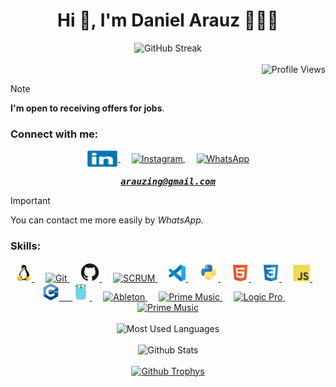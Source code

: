 <h1 align="center">Hi 👋, I'm Daniel Arauz 👨🏻‍💻</h1>

<div align="center">
<img src="https://github-readme-streak-stats.herokuapp.com?user=carlosdanielarauzsanjuan&theme=dark&hide_border=true&border_radius=7&date_format=j%20M%5B%20Y%5D&card_width=900&card_height=200&background=45%2C000000%2C72FE0A" alt="GitHub Streak"/>
</div>

<br>

<div align="right">
  <img src="https://komarev.com/ghpvc/?username=CarlosDanielArauzSanjuan&label=Profile%20Views&color=72FE0A&style=flat" alt="Profile Views" height="27" width="142"/>
</div>

>[!NOTE]
>**I'm open to receiving offers for jobs**.

<h3 align="left">Connect with me:</h3>
<div align="center">
  <a href="https://www.linkedin.com/in//" target="blank">
    <img align="center" src="https://raw.githubusercontent.com/devicons/devicon/master/icons/linkedin/linkedin-original.svg" alt="LinkedIn" height="27" width="50"/>
  </a>
  &emsp;
  <a href="https://instagram.com/itsarauzdaniel" target="blank">
    <img align="center" src="https://raw.githubusercontent.com/rahuldkjain/github-profile-readme-generator/master/src/images/icons/Social/instagram.svg" alt="Instagram" height="27" width="50"/>
  </a>
  &emsp;
  <a href="https://wa.me/573108027727" target="blank">
    <img align="center" src="https://raw.githubusercontent.com/rahuldkjain/github-profile-readme-generator/master/src/images/icons/Social/whatsapp.svg" alt="WhatsApp" height="27" width="50"/>
  </a>
</div>
<p align="center">
  <a href="https://mail.google.com/mail/u/0/?fs=1&tf=cm&to=arauzing@gmail.com&su=Hi,+dear+Carlos+Daniel.&body=I+want+to+contact+you+to…"><i><tt><b>arauzing@gmail.com</b></i></tt></a>
</p>

>[!IMPORTANT]
>You can contact me more easily by _WhatsApp_.

<h3 align="left">Skills:</h3>
<div align="center">
  <a href="https://www.linux.org/">
    <img src="https://raw.githubusercontent.com/devicons/devicon/master/icons/linux/linux-original.svg" alt="Linux" width="27"/>
  </a>
  &emsp;
  <a href="https://git-scm.com/" target="_blank" rel="noreferrer">
    <img src="https://www.vectorlogo.zone/logos/git-scm/git-scm-icon.svg" alt="Git" width="27"/>
  </a>
  &emsp;
  <a href="https://github.com/" target="_blank" rel="noreferrer">
    <img src="https://raw.githubusercontent.com/devicons/devicon/master/icons/github/github-original.svg" alt="GitHub" width="30"/>
  </a>
  &emsp;
    <a href="https://www.scrum.org/" target="_blank" rel="noreferrer">
    <img src="https://images.credly.com/images/db768524-81d9-435e-96fc-33b517e15616/blob.png" alt="SCRUM" width="30"/>
  </a>
  &emsp;
  <a href="https://code.visualstudio.com/" target="_blank" rel="noreferrer">
    <img src="https://raw.githubusercontent.com/devicons/devicon/master/icons/vscode/vscode-original.svg" alt="VS Code" width="27"/>
  </a>
  &emsp;
  <a href="https://www.python.org" target="_blank" rel="noreferrer">
    <img src="https://raw.githubusercontent.com/devicons/devicon/master/icons/python/python-original.svg" alt="Python" width="30"/>
  </a>
  &emsp;
  <a href="https://developer.mozilla.org/en-US/docs/Web/HTML" target="_blank" rel="noreferrer">
    <img src="https://raw.githubusercontent.com/devicons/devicon/master/icons/html5/html5-original.svg" alt="HTML" width="27"/>
  </a>
  &emsp;
  <a href="https://developer.mozilla.org/en-US/docs/Web/CSS" target="_blank" rel="noreferrer">
    <img src="https://raw.githubusercontent.com/devicons/devicon/master/icons/css3/css3-original.svg" alt="CSS" width="27"/>
  </a>
  &emsp;
  <a href="https://developer.mozilla.org/es/docs/Web/JavaScript" target="_blank" rel="noreferrer">
    <img src="https://raw.githubusercontent.com/devicons/devicon/master/icons/javascript/javascript-original.svg" alt="JavaScript" width="27"/>
  </a>
    &emsp;
  <a href="https://www.w3schools.com/cpp/" target="_blank" rel="noreferrer">
    <img src="https://raw.githubusercontent.com/devicons/devicon/master/icons/cplusplus/cplusplus-original.svg" alt="C++" width="27"/>
    &emsp;
  <a href="https://go.dev" target="_blank" rel="noreferrer">
    <img src="https://raw.githubusercontent.com/devicons/devicon/master/icons/go/go-original.svg" alt="Go" width="27"/>
  </a>
    &emsp;
      <a href="https://www.ableton.com/" target="_blank" rel="noreferrer">
    <img src="https://picfiles.alphacoders.com/401/thumb-401887.png" alt="Ableton" width="42"/>
  </a>
    &emsp;
      <a href="https://primemusic.com.pe/" target="_blank" rel="noreferrer">
    <img src="https://primemusic.com.pe/wp-content/uploads/2016/09/prime_2018_white_sure.png" alt="Prime Music" width="50"/>
  </a>
    &emsp;
      <a href="https://www.apple.com/es/logic-pro/" target="_blank" rel="noreferrer">
    <img src="https://help.apple.com/assets/666A378AD6A9B20590057F77/666A37A092E9DC89EA08DBD8/es_ES/390711ce08c61bf054d3dc4dfb9080ae.png" alt="Logic Pro" width="27"/>
  </a>
    &emsp;
      <a href="https://www.apple.com/es/mainstage/" target="_blank" rel="noreferrer">
    <img src="https://static.wikia.nocookie.net/logopedia/images/e/ec/Apple_MainStage_2020.png/revision/latest?cb=20230130235450" alt="Prime Music" width="27"/>
  </a>
</div>

<br>

<div align="center">
    <img src="https://github-readme-stats.vercel.app/api/top-langs?username=carlosdanielarauzsanjuan&show_icons=true&locale=en&layout=donut&theme=dark" alt="Most Used Languages"/>
</div>

<br>

<div align="center">
    <img src="https://github-readme-stats.vercel.app/api?username=carlosdanielarauzsanjuan&show_icons=true&locale=en&theme=dark" alt="Github Stats"/>
</div>

<br>

<div align="center">
  <a href="https://github.com/ryo-ma/github-profile-trophy">
    <img src="https://github-profile-trophy.vercel.app/?username=carlosdanielarauzsanjuan&theme=matrix" alt="Github Trophys"/>
  </a>
</div>
